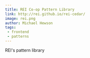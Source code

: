 ```yaml
---
title: REI Co-op Pattern Library
link: http://rei.github.io/rei-cedar/
image: rei.png
author: Michael Hewson
tags:
 - frontend
 - patterns
---
```


REI's pattern library

